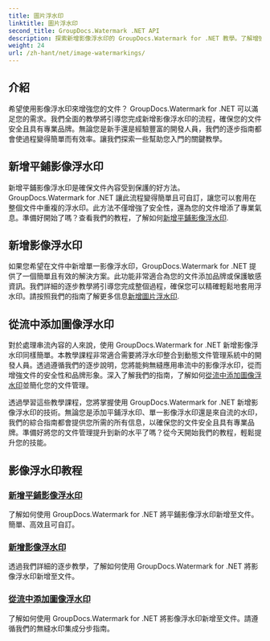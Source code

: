 ```yaml
---
title: 圖片浮水印
linktitle: 圖片浮水印
second_title: GroupDocs.Watermark .NET API
description: 探索新增影像浮水印的 GroupDocs.Watermark for .NET 教學。了解增強文件安全性和品牌形象的逐步方法。
weight: 24
url: /zh-hant/net/image-watermarkings/
---
```

## 介紹

希望使用影像浮水印來增強您的文件？ GroupDocs.Watermark for .NET 可以滿足您的需求。我們全面的教學將引導您完成新增影像浮水印的流程，確保您的文件安全且具有專業品牌。無論您是新手還是經驗豐富的開發人員，我們的逐步指南都會使過程變得簡單而有效率。讓我們探索一些幫助您入門的關鍵教學。

## 新增平鋪影像浮水印
新增平鋪影像浮水印是確保文件內容受到保護的好方法。 GroupDocs.Watermark for .NET 讓此流程變得簡單且可自訂，讓您可以套用在整個文件中重複的浮水印。此方法不僅增強了安全性，還為您的文件增添了專業氣息。準備好開始了嗎？查看我們的教程，了解如何[新增平鋪影像浮水印](./add-tiled-image-watermark/).

## 新增影像浮水印
如果您希望在文件中新增單一影像浮水印，GroupDocs.Watermark for .NET 提供了一個簡單且有效的解決方案。此功能非常適合為您的文件添加品牌或保護敏感資訊。我們詳細的逐步教學將引導您完成整個過程，確保您可以精確輕鬆地套用浮水印。請按照我們的指南了解更多信息[新增圖片浮水印](./add-image-watermark/).

## 從流中添加圖像浮水印
對於處理串流內容的人來說，使用 GroupDocs.Watermark for .NET 新增影像浮水印同樣簡單。本教學課程非常適合需要將浮水印整合到動態文件管理系統中的開發人員。透過遵循我們的逐步說明，您將能夠無縫應用串流中的影像浮水印，從而增強文件的安全性和品牌形象。深入了解我們的指南，了解如何[從流中添加圖像浮水印](./add-image-watermark-from-stream/)並簡化您的文件管理。

透過學習這些教學課程，您將掌握使用 GroupDocs.Watermark for .NET 新增影像浮水印的技術。無論您是添加平鋪浮水印、單一影像浮水印還是來自流的水印，我們的綜合指南都會提供您所需的所有信息，以確保您的文件安全且具有專業品牌。準備好將您的文件管理提升到新的水平了嗎？從今天開始我們的教程，輕鬆提升您的技能。

## 影像浮水印教程
### [新增平鋪影像浮水印](./add-tiled-image-watermark/)
了解如何使用 GroupDocs.Watermark for .NET 將平鋪影像浮水印新增至文件。簡單、高效且可自訂。
### [新增影像浮水印](./add-image-watermark/)
透過我們詳細的逐步教學，了解如何使用 GroupDocs.Watermark for .NET 將影像浮水印新增至文件。
### [從流中添加圖像浮水印](./add-image-watermark-from-stream/)
了解如何使用 GroupDocs.Watermark for .NET 將影像浮水印新增至文件。請遵循我們的無縫水印集成分步指南。